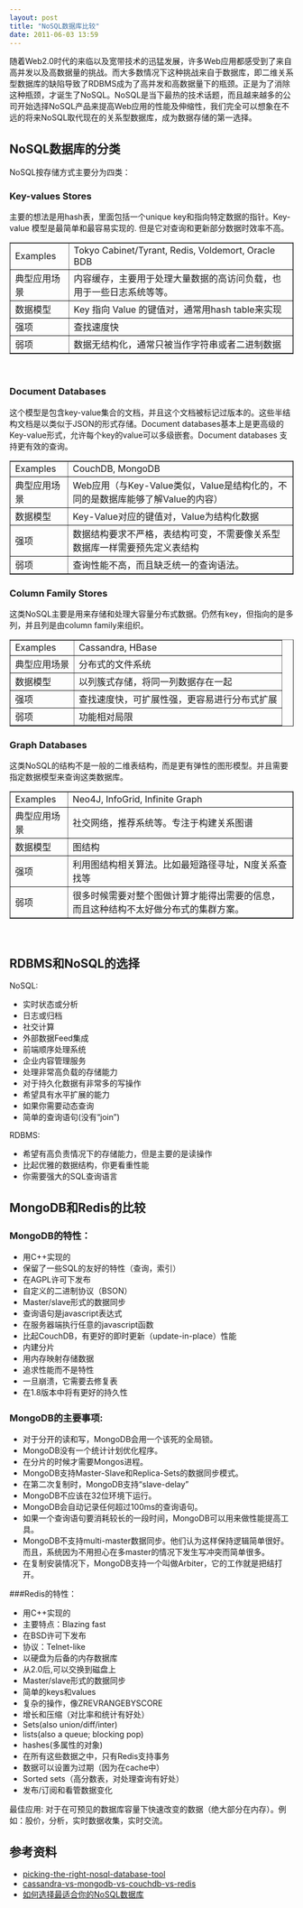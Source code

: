 ```yaml
---
layout: post
title: "NoSQL数据库比较"
date: 2011-06-03 13:59
---
```

随着Web2.0时代的来临以及宽带技术的迅猛发展，许多Web应用都感受到了来自高并发以及高数据量的挑战。而大多数情况下这种挑战来自于数据库，即二维关系型数据库的缺陷导致了RDBMS成为了高并发和高数据量下的瓶颈。正是为了消除这种瓶颈，才诞生了NoSQL。NoSQL是当下最热的技术话题，而且越来越多的公司开始选择NoSQL产品来提高Web应用的性能及伸缩性，我们完全可以想象在不远的将来NoSQL取代现在的关系型数据库，成为数据存储的第一选择。

## NoSQL数据库的分类

NoSQL按存储方式主要分为四类：

### Key-values Stores

主要的想法是用hash表，里面包括一个unique key和指向特定数据的指针。Key-value 模型是最简单和最容易实现的. 但是它对查询和更新部分数据时效率不高。

<table border="1">
<tr>
<td>Examples</td>
<td>Tokyo Cabinet/Tyrant, Redis, Voldemort, Oracle BDB</td>
</tr>
<tr>
<td>典型应用场景</td>
<td>内容缓存，主要用于处理大量数据的高访问负载，也用于一些日志系统等等。</td>
</tr>
<tr>
<td>数据模型</td>
<td>Key 指向 Value 的键值对，通常用hash table来实现</td>
</tr>
<tr>
<td>强项</td>
<td>查找速度快</td>
</tr>
<tr>
<td>弱项</td>
<td>数据无结构化，通常只被当作字符串或者二进制数据</td>
</tr>
</table>

<br/>

### Document Databases

这个模型是包含key-value集合的文档，并且这个文档被标记过版本的。这些半结构文档是以类似于JSON的形式存储。Document databases基本上是更高级的Key-value形式，允许每个key的value可以多级嵌套。Document databases 支持更有效的查询。

<table border="1">
<tr>
<td>Examples</td>
<td>CouchDB, MongoDB</td>
</tr>
<tr>
<td>典型应用场景</td>
<td>Web应用（与Key-Value类似，Value是结构化的，不同的是数据库能够了解Value的内容）</td>
</tr>
<tr>
<td>数据模型</td>
<td>Key-Value对应的键值对，Value为结构化数据</td>
</tr>
<tr>
<td>强项</td>
<td>数据结构要求不严格，表结构可变，不需要像关系型数据库一样需要预先定义表结构</td>
</tr>
<tr>
<td>弱项</td>
<td>查询性能不高，而且缺乏统一的查询语法。</td>
</tr>
</table>

### Column Family Stores

这类NoSQL主要是用来存储和处理大容量分布式数据。仍然有key，但指向的是多列，并且列是由column family来组织。

<table border="1">
<tr>
<td>Examples</td>
<td>Cassandra, HBase</td>
</tr>
<tr>
<td>典型应用场景</td>
<td>分布式的文件系统</td>
</tr>
<tr>
<td>数据模型</td>
<td>以列簇式存储，将同一列数据存在一起</td>
</tr>
<tr>
<td>强项</td>
<td>查找速度快，可扩展性强，更容易进行分布式扩展</td>
</tr>
<tr>
<td>弱项</td>
<td>功能相对局限</td>
</tr>
</table>

### Graph Databases

这类NoSQL的结构不是一般的二维表结构，而是更有弹性的图形模型。并且需要指定数据模型来查询这类数据库。

<table border="1">
<tr>
<td>Examples</td>
<td>Neo4J, InfoGrid, Infinite Graph</td>
</tr>
<tr>
<td>典型应用场景</td>
<td>社交网络，推荐系统等。专注于构建关系图谱</td>
</tr>
<tr>
<td>数据模型</td>
<td>图结构</td>
</tr>
<tr>
<td>强项</td>
<td>利用图结构相关算法。比如最短路径寻址，N度关系查找等</td>
</tr>
<tr>
<td>弱项</td>
<td>很多时候需要对整个图做计算才能得出需要的信息，而且这种结构不太好做分布式的集群方案。</td>
</tr>
</table>

<br/>

## RDBMS和NoSQL的选择

NoSQL: 
 
* 实时状态或分析
* 日志或归档
* 社交计算
* 外部数据Feed集成
* 前端顺序处理系统
* 企业内容管理服务
* 处理非常高负载的存储能力
* 对于持久化数据有非常多的写操作
* 希望具有水平扩展的能力
* 如果你需要动态查询
* 简单的查询语句(没有“join”)

RDBMS:

* 希望有高负责情况下的存储能力，但是主要的是读操作
* 比起优雅的数据结构，你更看重性能
* 你需要强大的SQL查询语言

## MongoDB和Redis的比较

### MongoDB的特性：  

* 用C++实现的
* 保留了一些SQL的友好的特性（查询，索引）
* 在AGPL许可下发布
* 自定义的二进制协议（BSON）
* Master/slave形式的数据同步
* 查询语句是javascript表达式
* 在服务器端执行任意的javascript函数
* 比起CouchDB，有更好的即时更新（update-in-place）性能
* 内建分片
* 用内存映射存储数据
* 追求性能而不是特性
* 一旦崩溃，它需要去修复表
* 在1.8版本中将有更好的持久性

### MongoDB的主要事项:

* 对于分开的读和写，MongoDB会用一个该死的全局锁。
* MongoDB没有一个统计计划优化程序。
* 在分片的时候才需要Mongos进程。
* MongoDB支持Master-Slave和Replica-Sets的数据同步模式。
* 在第二次复制时，MongoDB支持“slave-delay”
* MongoDB不应该在32位环境下运行。
* MongoDB会自动记录任何超过100ms的查询语句。
* 如果一个查询语句要消耗较长的一段时间，MongoDB可以用来做性能提高工具。
* MongoDB不支持multi-master数据同步。他们认为这样保持逻辑简单很好。而且，系统因为不用担心在多master的情况下发生写冲突而简单很多。
* 在复制安装情况下，MongoDB支持一个叫做Arbiter，它的工作就是把结打开。

###Redis的特性：

* 用C++实现的
* 主要特点：Blazing fast
* 在BSD许可下发布
* 协议：Telnet-like
* 以硬盘为后备的内存数据库
* 从2.0后,可以交换到磁盘上
* Master/slave形式的数据同步
* 简单的keys和values
* 复杂的操作，像ZREVRANGEBYSCORE
* 增长和压缩（对比率和统计有好处）
* Sets(also union/diff/inter)
* lists(also a queue; blocking pop)
* hashes(多属性的对象)
* 在所有这些数据之中，只有Redis支持事务
* 数据可以设置为过期（因为在cache中）
* Sorted sets（高分数表，对处理查询有好处）
* 发布/订阅和看管数据变化

最佳应用: 对于在可预见的数据库容量下快速改变的数据（绝大部分在内存）。例如：股价，分析，实时数据收集，实时交流。 

## 参考资料

* [picking-the-right-nosql-database-tool](http://blog.monitis.com/index.php/2011/05/22/picking-the-right-nosql-database-tool "picking-the-right-nosql-database-tool")  
* [cassandra-vs-mongodb-vs-couchdb-vs-redis](http://kkovacs.eu/cassandra-vs-mongodb-vs-couchdb-vs-redis "cassandra-vs-mongodb-vs-couchdb-vs-redis")  
* [如何选择最适合你的NoSQL数据库](http://blog.nosqlfan.com/html/1727.html "如何选择最适合你的NoSQL数据库")

